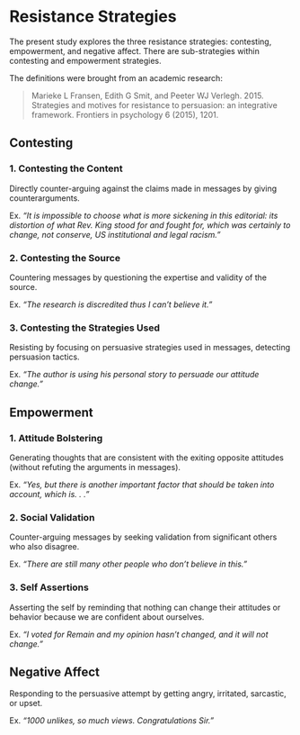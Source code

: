 # Resistance Strategies

The present study explores the three resistance strategies: contesting, empowerment, and negative affect. There are sub-strategies within contesting and empowerment strategies.

The definitions were brought from an academic research:

> Marieke L Fransen, Edith G Smit, and Peeter WJ Verlegh. 2015. Strategies and motives for resistance to persuasion: an integrative framework. Frontiers in psychology 6 (2015), 1201.

## Contesting
### 1. Contesting the Content
Directly counter-arguing against the claims made in messages by giving counterarguments. 

Ex. *“It is impossible to choose what is more sickening in this editorial: its distortion of what Rev. King stood for and fought for, which was certainly to change, not conserve, US institutional and legal racism.”*

### 2. Contesting the Source
Countering messages by questioning the expertise and validity of the source.

Ex. *“The research is discredited thus I can’t believe it.”*

### 3. Contesting the Strategies Used
Resisting by focusing on persuasive strategies used in messages, detecting persuasion tactics.

Ex. *“The author is using his personal story to persuade our attitude change.”*

## Empowerment
### 1. Attitude Bolstering
Generating thoughts that are consistent with the exiting opposite attitudes (without refuting the arguments in messages).

Ex. *“Yes, but there is another important factor that should be taken into account, which is. . .”*

### 2. Social Validation
Counter-arguing messages by seeking validation from significant others who also disagree.

Ex. *“There are still many other people who don’t believe in this.”*

### 3. Self Assertions
Asserting the self by reminding that nothing can change their attitudes or behavior because we are confident about ourselves.

Ex. *“I voted for Remain and my opinion hasn’t changed, and it will not change.”*

## Negative Affect
Responding to the persuasive attempt by getting angry, irritated, sarcastic, or upset.

Ex. *“1000 unlikes, so much views. Congratulations Sir.”*
